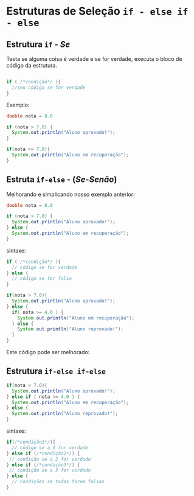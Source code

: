 # Estruturas de Seleção `if - else if - else`

## Estrutura `if` - *Se*

Testa se alguma coisa é verdade e se for verdade, executa o bloco de código da estrutura.

```java

if ( /*condição*/ ){
  //seu código se for verdade
}
```

Exemplo:
```java
double nota = 8.0

if (nota > 7.0) {
  System.out.println("Aluno aprovado!");
}

if(nota <= 7.0){
  System.out.println("Aluno em recuperação");
}
```
## Estruta `if-else` - (*Se-Senão*)

Melhorando e simplicando nosso exemplo anterior:

```java
double nota = 8.0

if (nota > 7.0) {
  System.out.println("Aluno aprovado!");
} else {
  System.out.println("Aluno em recuperação");
}
```

sintaxe:

```java
if ( /*condição*/ ){
  // código se for verdade
} else {
  // código se for falso
}
```

```java
if(nota > 7.0){
  System.out.println("Aluno aprovado!");
} else {
  if( nota >= 4.0 ) {
    System.out.println("Aluno em recuperação");
  } else {
    System.out.println("Aluno reprovado!");
  }
}
```

Este código pode ser melhorado:

## Estrutura `if-else if-else`

```java
if(nota > 7.0){
  System.out.println("Aluno aprovado!");
} else if ( nota >= 4.0 ) {
  System.out.println("Aluno em recuperação");
} else {
  System.out.println("Aluno reprovado!");
}
```

sintaxe:

```java
if(/*condição1*/){
  // código se a 1 for verdade
} else if (/*condição2*/) {
 // condição se a 2 for verdade
} else if (/*condição3*/) {
 // condição se a 3 for verdade
} else {
  // condições se todas forem falsas
}
```